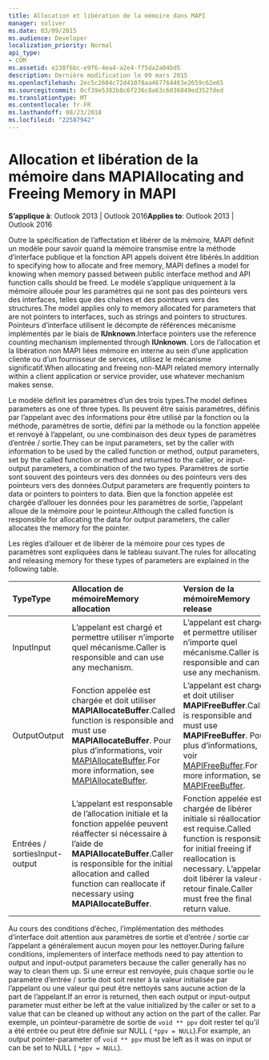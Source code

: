 ```yaml
---
title: Allocation et libération de la mémoire dans MAPI
manager: soliver
ms.date: 03/09/2015
ms.audience: Developer
localization_priority: Normal
api_type:
- COM
ms.assetid: e238f6bc-e9f6-4ea4-a2e4-ff5da2a04bd5
description: Dernière modification le 09 mars 2015
ms.openlocfilehash: 2ec5c2604c72d41078aa467764463e2659c62e65
ms.sourcegitcommit: 0cf39e5382b8c6f236c8a63c6036849ed3527ded
ms.translationtype: MT
ms.contentlocale: fr-FR
ms.lasthandoff: 08/23/2018
ms.locfileid: "22587942"
---
```

# <a name="allocating-and-freeing-memory-in-mapi"></a><span data-ttu-id="5cd6d-103">Allocation et libération de la mémoire dans MAPI</span><span class="sxs-lookup"><span data-stu-id="5cd6d-103">Allocating and Freeing Memory in MAPI</span></span>

  
  
<span data-ttu-id="5cd6d-104">**S’applique à**: Outlook 2013 | Outlook 2016</span><span class="sxs-lookup"><span data-stu-id="5cd6d-104">**Applies to**: Outlook 2013 | Outlook 2016</span></span> 
  
<span data-ttu-id="5cd6d-105">Outre la spécification de l’affectation et libérer de la mémoire, MAPI définit un modèle pour savoir quand la mémoire transmise entre la méthode d’interface publique et la fonction API appels doivent être libérés.</span><span class="sxs-lookup"><span data-stu-id="5cd6d-105">In addition to specifying how to allocate and free memory, MAPI defines a model for knowing when memory passed between public interface method and API function calls should be freed.</span></span> <span data-ttu-id="5cd6d-106">Le modèle s’applique uniquement à la mémoire allouée pour les paramètres qui ne sont pas des pointeurs vers des interfaces, telles que des chaînes et des pointeurs vers des structures.</span><span class="sxs-lookup"><span data-stu-id="5cd6d-106">The model applies only to memory allocated for parameters that are not pointers to interfaces, such as strings and pointers to structures.</span></span> <span data-ttu-id="5cd6d-107">Pointeurs d’interface utilisent le décompte de références mécanisme implémentés par le biais de **IUnknown**.</span><span class="sxs-lookup"><span data-stu-id="5cd6d-107">Interface pointers use the reference counting mechanism implemented through **IUnknown**.</span></span> <span data-ttu-id="5cd6d-108">Lors de l’allocation et la libération non MAPI liées mémoire en interne au sein d’une application cliente ou d’un fournisseur de services, utilisez le mécanisme significatif.</span><span class="sxs-lookup"><span data-stu-id="5cd6d-108">When allocating and freeing non-MAPI related memory internally within a client application or service provider, use whatever mechanism makes sense.</span></span> 
  
<span data-ttu-id="5cd6d-109">Le modèle définit les paramètres d’un des trois types.</span><span class="sxs-lookup"><span data-stu-id="5cd6d-109">The model defines parameters as one of three types.</span></span> <span data-ttu-id="5cd6d-110">Ils peuvent être saisis paramètres, définis par l’appelant avec des informations pour être utilisé par la fonction ou la méthode, paramètres de sortie, défini par la méthode ou la fonction appelée et renvoyé à l’appelant, ou une combinaison des deux types de paramètres d’entrée / sortie.</span><span class="sxs-lookup"><span data-stu-id="5cd6d-110">They can be input parameters, set by the caller with information to be used by the called function or method, output parameters, set by the called function or method and returned to the caller, or input-output parameters, a combination of the two types.</span></span> <span data-ttu-id="5cd6d-111">Paramètres de sortie sont souvent des pointeurs vers des données ou des pointeurs vers des pointeurs vers des données.</span><span class="sxs-lookup"><span data-stu-id="5cd6d-111">Output parameters are frequently pointers to data or pointers to pointers to data.</span></span> <span data-ttu-id="5cd6d-112">Bien que la fonction appelée est chargée d’allouer les données pour les paramètres de sortie, l’appelant alloue de la mémoire pour le pointeur.</span><span class="sxs-lookup"><span data-stu-id="5cd6d-112">Although the called function is responsible for allocating the data for output parameters, the caller allocates the memory for the pointer.</span></span> 
  
<span data-ttu-id="5cd6d-113">Les règles d’allouer et de libérer de la mémoire pour ces types de paramètres sont expliquées dans le tableau suivant.</span><span class="sxs-lookup"><span data-stu-id="5cd6d-113">The rules for allocating and releasing memory for these types of parameters are explained in the following table.</span></span>
  
|<span data-ttu-id="5cd6d-114">**Type**</span><span class="sxs-lookup"><span data-stu-id="5cd6d-114">**Type**</span></span>|<span data-ttu-id="5cd6d-115">**Allocation de mémoire**</span><span class="sxs-lookup"><span data-stu-id="5cd6d-115">**Memory allocation**</span></span>|<span data-ttu-id="5cd6d-116">**Version de la mémoire**</span><span class="sxs-lookup"><span data-stu-id="5cd6d-116">**Memory release**</span></span>|
|:-----|:-----|:-----|
|<span data-ttu-id="5cd6d-117">Input</span><span class="sxs-lookup"><span data-stu-id="5cd6d-117">Input</span></span>  <br/> |<span data-ttu-id="5cd6d-118">L’appelant est chargé et permettre utiliser n’importe quel mécanisme.</span><span class="sxs-lookup"><span data-stu-id="5cd6d-118">Caller is responsible and can use any mechanism.</span></span>  <br/> |<span data-ttu-id="5cd6d-119">L’appelant est chargé et permettre utiliser n’importe quel mécanisme.</span><span class="sxs-lookup"><span data-stu-id="5cd6d-119">Caller is responsible and can use any mechanism.</span></span>  <br/> |
|<span data-ttu-id="5cd6d-120">Output</span><span class="sxs-lookup"><span data-stu-id="5cd6d-120">Output</span></span>  <br/> |<span data-ttu-id="5cd6d-121">Fonction appelée est chargée et doit utiliser **MAPIAllocateBuffer**.</span><span class="sxs-lookup"><span data-stu-id="5cd6d-121">Called function is responsible and must use **MAPIAllocateBuffer**.</span></span> <span data-ttu-id="5cd6d-122">Pour plus d’informations, voir [MAPIAllocateBuffer](mapiallocatebuffer.md).</span><span class="sxs-lookup"><span data-stu-id="5cd6d-122">For more information, see [MAPIAllocateBuffer](mapiallocatebuffer.md).</span></span>  <br/> |<span data-ttu-id="5cd6d-123">L’appelant est chargé et doit utiliser **MAPIFreeBuffer**.</span><span class="sxs-lookup"><span data-stu-id="5cd6d-123">Caller is responsible and must use **MAPIFreeBuffer**.</span></span> <span data-ttu-id="5cd6d-124">Pour plus d’informations, voir [MAPIFreeBuffer](mapifreebuffer.md).</span><span class="sxs-lookup"><span data-stu-id="5cd6d-124">For more information, see [MAPIFreeBuffer](mapifreebuffer.md).</span></span>  <br/> |
|<span data-ttu-id="5cd6d-125">Entrées / sorties</span><span class="sxs-lookup"><span data-stu-id="5cd6d-125">Input-output</span></span>  <br/> |<span data-ttu-id="5cd6d-126">L’appelant est responsable de l’allocation initiale et la fonction appelée peuvent réaffecter si nécessaire à l’aide de **MAPIAllocateBuffer**.</span><span class="sxs-lookup"><span data-stu-id="5cd6d-126">Caller is responsible for the initial allocation and called function can reallocate if necessary using **MAPIAllocateBuffer**.</span></span>  <br/> |<span data-ttu-id="5cd6d-127">Fonction appelée est chargée de libérer initiale si réallocation est requise.</span><span class="sxs-lookup"><span data-stu-id="5cd6d-127">Called function is responsible for initial freeing if reallocation is necessary.</span></span> <span data-ttu-id="5cd6d-128">L’appelant doit libérer la valeur de retour finale.</span><span class="sxs-lookup"><span data-stu-id="5cd6d-128">Caller must free the final return value.</span></span>  <br/> |
   
<span data-ttu-id="5cd6d-129">Au cours des conditions d’échec, l’implémentation des méthodes d’interface doit attention aux paramètres de sortie et d’entrée / sortie car l’appelant a généralement aucun moyen pour les nettoyer.</span><span class="sxs-lookup"><span data-stu-id="5cd6d-129">During failure conditions, implementers of interface methods need to pay attention to output and input-output parameters because the caller generally has no way to clean them up.</span></span> <span data-ttu-id="5cd6d-130">Si une erreur est renvoyée, puis chaque sortie ou le paramètre d’entrée / sortie doit soit rester à la valeur initialisée par l’appelant ou une valeur qui peut être nettoyés sans aucune action de la part de l’appelant.</span><span class="sxs-lookup"><span data-stu-id="5cd6d-130">If an error is returned, then each output or input-output parameter must either be left at the value initialized by the caller or set to a value that can be cleaned up without any action on the part of the caller.</span></span> <span data-ttu-id="5cd6d-131">Par exemple, un pointeur-paramètre de sortie de `void ** ppv` doit rester tel qu’il a été entrée ou peut être définie sur NULL ( `*ppv = NULL`).</span><span class="sxs-lookup"><span data-stu-id="5cd6d-131">For example, an output pointer-parameter of  `void ** ppv` must be left as it was on input or can be set to NULL (  `*ppv = NULL`).</span></span>
  

